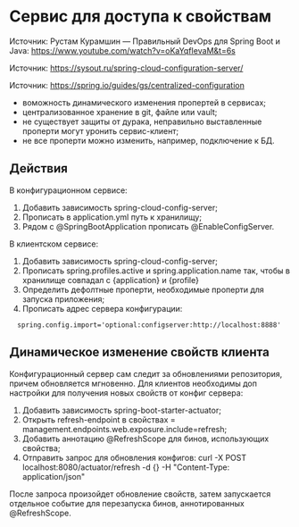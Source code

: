 # Сервис для доступа к свойствам

Источник: Рустам Курамшин — Правильный DevOps для Spring Boot и Java: https://www.youtube.com/watch?v=oKaYqfIevaM&t=6s

Источник: https://sysout.ru/spring-cloud-configuration-server/

Источник: https://spring.io/guides/gs/centralized-configuration

- воможность динамического изменения пропертей в сервисах;
- централизованное хранение в git, файле или vault;
- не существует защиты от дурака, неправильно выставленные проперти могут уронить сервис-клиент;
- не все проперти можно изменить, например, подключение к БД.

## Действия
В конфигурационном сервисе:
1) Добавить зависимость spring-cloud-config-server;
2) Прописать в application.yml путь к хранилищу;
3) Рядом с @SpringBootApplication прописать @EnableConfigServer.

В клиентском сервисе:
1) Добавить зависимость spring-cloud-config-server;
2) Прописать spring.profiles.active и spring.application.name так, чтобы в хранилище совпадал с {application} и {profile} 
3) Определить дефолтные проперти, необходимые проперти для запуска приложения;
5) Прописать адрес сервера конфигурации:
```
  spring.config.import='optional:configserver:http://localhost:8888'
```

## Динамическое изменение свойств клиента
Конфигурационный сервер сам следит за обновлениями репозитория, причем обновляется мгновенно. Для клиентов необходимы доп настройки для получения новых свойств от конфиг сервера:

1) Добавить зависимость spring-boot-starter-actuator;
2) Открыть refresh-endpoint в свойствах = management.endpoints.web.exposure.include=refresh;
3) Добавить аннотацию @RefreshScope для бинов, использующих свойства;
4) Отправить запрос для обновления конфигов: curl -X POST localhost:8080/actuator/refresh -d {} -H "Content-Type: application/json"

После запроса произойдет обновление свойств, затем запускается отдельное событие для перезапуска бинов, аннотированных @RefreshScope.